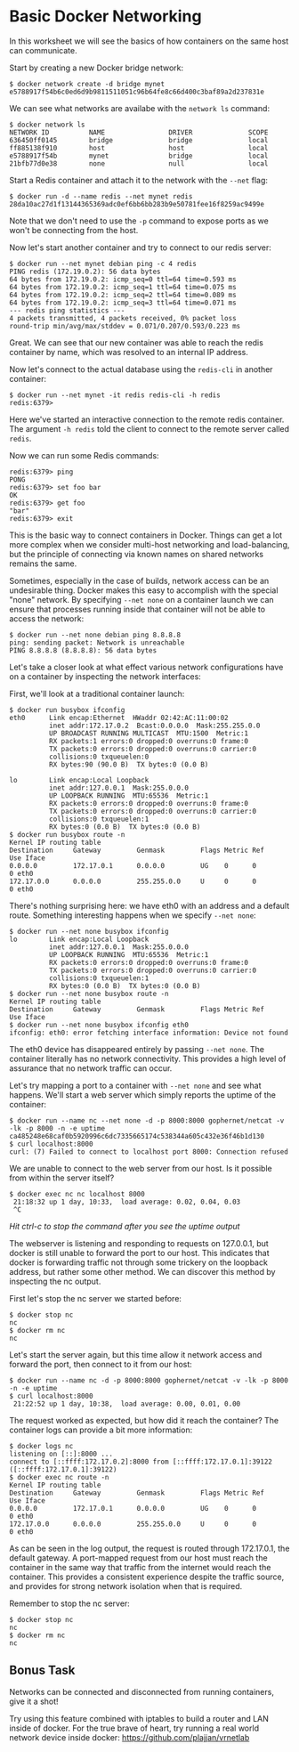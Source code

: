 # Basic Docker Networking

In this worksheet we will see the basics of how containers on the same host can communicate.

Start by creating a new Docker bridge network:

```
$ docker network create -d bridge mynet
e5788917f54b6c0ed6d9b9811511051c96b64fe8c66d400c3baf89a2d237831e
```

We can see what networks are availabe with the `network ls` command:

```
$ docker network ls
NETWORK ID          NAME                DRIVER              SCOPE
636450ff0145        bridge              bridge              local
ff885138f910        host                host                local
e5788917f54b        mynet               bridge              local
21bfb77d0e38        none                null                local
```

Start a Redis container and attach it to the network with the `--net` flag:

```
$ docker run -d --name redis --net mynet redis
28da10ac27d1f13144365369adc0ef6bb6bb283b9e50781fee16f8259ac9499e
```

Note that we don't need to use the `-p` command to expose ports as we won't be
connecting from the host.

Now let's start another container and try to connect to our redis server:

```
$ docker run --net mynet debian ping -c 4 redis
PING redis (172.19.0.2): 56 data bytes
64 bytes from 172.19.0.2: icmp_seq=0 ttl=64 time=0.593 ms
64 bytes from 172.19.0.2: icmp_seq=1 ttl=64 time=0.075 ms
64 bytes from 172.19.0.2: icmp_seq=2 ttl=64 time=0.089 ms
64 bytes from 172.19.0.2: icmp_seq=3 ttl=64 time=0.071 ms
--- redis ping statistics ---
4 packets transmitted, 4 packets received, 0% packet loss
round-trip min/avg/max/stddev = 0.071/0.207/0.593/0.223 ms
```

Great. We can see that our new container was able to reach the redis container
by name, which was resolved to an internal IP address.

Now let's connect to the actual database using the `redis-cli` in another
container:

```
$ docker run --net mynet -it redis redis-cli -h redis
redis:6379>
```

Here we've started an interactive connection to the remote redis container. The
argument `-h redis` told the client to connect to the remote server called
`redis`.

Now we can run some Redis commands:

```
redis:6379> ping
PONG
redis:6379> set foo bar
OK
redis:6379> get foo
"bar"
redis:6379> exit
```

This is the basic way to connect containers in Docker. Things can get a lot more
complex when we consider multi-host networking and load-balancing, but the
principle of connecting via known names on shared networks remains the same.

Sometimes, especially in the case of builds, network access can be an
undesirable thing. Docker makes this easy to accomplish with the special "none"
network. By specifying `--net none` on a container launch we can ensure that
processes running inside that container will not be able to access the network:
```
$ docker run --net none debian ping 8.8.8.8
ping: sending packet: Network is unreachable
PING 8.8.8.8 (8.8.8.8): 56 data bytes
```

Let's take a closer look at what effect various network configurations have on a
container by inspecting the network interfaces:

First, we'll look at a traditional container launch:
```
$ docker run busybox ifconfig
eth0      Link encap:Ethernet  HWaddr 02:42:AC:11:00:02
          inet addr:172.17.0.2  Bcast:0.0.0.0  Mask:255.255.0.0
          UP BROADCAST RUNNING MULTICAST  MTU:1500  Metric:1
          RX packets:1 errors:0 dropped:0 overruns:0 frame:0
          TX packets:0 errors:0 dropped:0 overruns:0 carrier:0
          collisions:0 txqueuelen:0
          RX bytes:90 (90.0 B)  TX bytes:0 (0.0 B)

lo        Link encap:Local Loopback
          inet addr:127.0.0.1  Mask:255.0.0.0
          UP LOOPBACK RUNNING  MTU:65536  Metric:1
          RX packets:0 errors:0 dropped:0 overruns:0 frame:0
          TX packets:0 errors:0 dropped:0 overruns:0 carrier:0
          collisions:0 txqueuelen:1
          RX bytes:0 (0.0 B)  TX bytes:0 (0.0 B)
$ docker run busybox route -n
Kernel IP routing table
Destination     Gateway         Genmask         Flags Metric Ref    Use Iface
0.0.0.0         172.17.0.1      0.0.0.0         UG    0      0        0 eth0
172.17.0.0      0.0.0.0         255.255.0.0     U     0      0        0 eth0
```

There's nothing surprising here: we have eth0 with an address and a default
route. Something interesting happens when we specify `--net none`:
```
$ docker run --net none busybox ifconfig
lo        Link encap:Local Loopback
          inet addr:127.0.0.1  Mask:255.0.0.0
          UP LOOPBACK RUNNING  MTU:65536  Metric:1
          RX packets:0 errors:0 dropped:0 overruns:0 frame:0
          TX packets:0 errors:0 dropped:0 overruns:0 carrier:0
          collisions:0 txqueuelen:1
          RX bytes:0 (0.0 B)  TX bytes:0 (0.0 B)
$ docker run --net none busybox route -n
Kernel IP routing table
Destination     Gateway         Genmask         Flags Metric Ref    Use Iface
$ docker run --net none busybox ifconfig eth0
ifconfig: eth0: error fetching interface information: Device not found
```

The eth0 device has disappeared entirely by passing `--net none`. The container
literally has no network connectivity. This provides a high level of assurance
that no network traffic can occur.

Let's try mapping a port to a container with `--net none` and see what happens.
We'll start a web server which simply reports the uptime of the container:
```
$ docker run --name nc --net none -d -p 8000:8000 gophernet/netcat -v -lk -p 8000 -n -e uptime
ca485248e68caf0b5920996c6dc7335665174c538344a605c432e36f46b1d130
$ curl localhost:8000
curl: (7) Failed to connect to localhost port 8000: Connection refused
```

We are unable to connect to the web server from our host. Is it possible from
within the server itself?
```
$ docker exec nc nc localhost 8000
 21:18:32 up 1 day, 10:33,  load average: 0.02, 0.04, 0.03
 ^C
```
*Hit ctrl-c to stop the command after you see the uptime output*

The webserver is listening and responding to requests on 127.0.0.1, but docker
is still unable to forward the port to our host. This indicates that docker is
forwarding traffic not through some trickery on the loopback address, but rather
some other method. We can discover this method by inspecting the nc output.

First let's stop the nc server we started before:
```
$ docker stop nc
nc
$ docker rm nc
nc
```

Let's start the server again, but this time allow it network access and forward
the port, then connect to it from our host:
```
$ docker run --name nc -d -p 8000:8000 gophernet/netcat -v -lk -p 8000 -n -e uptime
$ curl localhost:8000
 21:22:52 up 1 day, 10:38,  load average: 0.00, 0.01, 0.00
```

The request worked as expected, but how did it reach the container? The
container logs can provide a bit more information:
```
$ docker logs nc
listening on [::]:8000 ...
connect to [::ffff:172.17.0.2]:8000 from [::ffff:172.17.0.1]:39122 ([::ffff:172.17.0.1]:39122)
$ docker exec nc route -n
Kernel IP routing table
Destination     Gateway         Genmask         Flags Metric Ref    Use Iface
0.0.0.0         172.17.0.1      0.0.0.0         UG    0      0        0 eth0
172.17.0.0      0.0.0.0         255.255.0.0     U     0      0        0 eth0
```

As can be seen in the log output, the request is routed through 172.17.0.1, the
default gateway. A port-mapped request from our host must reach the container in
the same way that traffic from the internet would reach the container. This
provides a consistent experience despite the traffic source, and provides for
strong network isolation when that is required.

Remember to stop the nc server:
```
$ docker stop nc
nc
$ docker rm nc
nc
```

## Bonus Task

Networks can be connected and disconnected from running containers, give it a
shot!

Try using this feature combined with iptables to build a router and LAN
inside of docker. For the true brave of heart, try running a real world
network device inside docker: https://github.com/plajjan/vrnetlab
